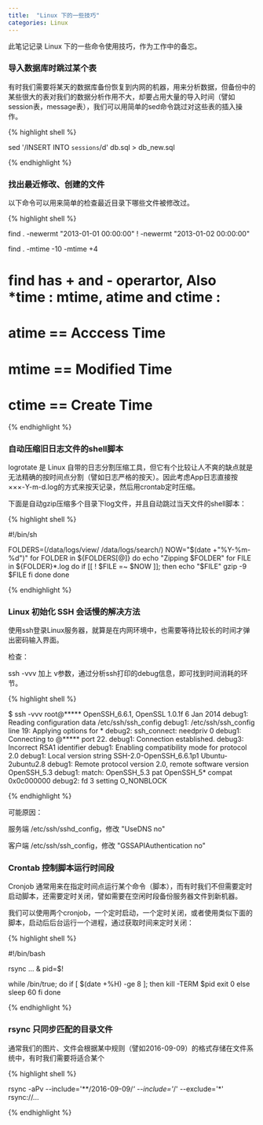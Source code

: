 ```yaml
---
title:  "Linux 下的一些技巧"
categories: Linux
---
```


此笔记记录 Linux 下的一些命令使用技巧，作为工作中的备忘。


### 导入数据库时跳过某个表

有时我们需要将某天的数据库备份恢复到内网的机器，用来分析数据，但备份中的某些很大的表对我们的数据分析作用不大，却要占用大量的导入时间（譬如session表，message表），我们可以用简单的sed命令跳过对这些表的插入操作。

{% highlight shell %}

sed '/INSERT INTO `sessions`/d' db.sql > db_new.sql

{% endhighlight %}

### 找出最近修改、创建的文件

以下命令可以用来简单的检查最近目录下哪些文件被修改过。

{% highlight shell %}

find . -newermt "2013-01-01 00:00:00" ! -newermt "2013-01-02 00:00:00"

find . -mtime -10 -mtime +4

# find has + and - operartor, Also *time : mtime, atime and ctime : 
# atime == Acccess Time 
# mtime == Modified Time 
# ctime == Create Time

{% endhighlight %}

### 自动压缩旧日志文件的shell脚本

logrotate 是 Linux 自带的日志分割压缩工具，但它有个比较让人不爽的缺点就是无法精确的按时间点分割（譬如日志严格的按天）。因此考虑App日志直接按 ×××-Y-m-d.log的方式来按天记录，然后用crontab定时压缩。

下面是自动gzip压缩多个目录下log文件，并且自动跳过当天文件的shell脚本：


{% highlight shell %}

#!/bin/sh

FOLDERS=(/data/logs/view/ /data/logs/search/)
NOW="$(date +"%Y-%m-%d")"
for FOLDER in ${FOLDERS[@]}
do
	echo "Zipping $FOLDER"
	for FILE in ${FOLDER}*.log
	do
		if [[ ! $FILE =~ $NOW ]]; then
			echo "$FILE"
			gzip -9 $FILE
		fi
	done
done


{% endhighlight %}

### Linux 初始化 SSH 会话慢的解决方法

使用ssh登录Linux服务器，就算是在内网环境中，也需要等待比较长的时间才弹出密码输入界面。

检查：

ssh -vvv 加上 v参数，通过分析ssh打印的debug信息，即可找到时间消耗的环节。

{% highlight shell %}

$ ssh -vvv root@*****
OpenSSH_6.6.1, OpenSSL 1.0.1f 6 Jan 2014
debug1: Reading configuration data /etc/ssh/ssh_config
debug1: /etc/ssh/ssh_config line 19: Applying options for *
debug2: ssh_connect: needpriv 0
debug1: Connecting to @***** port 22.
debug1: Connection established.
debug3: Incorrect RSA1 identifier
debug1: Enabling compatibility mode for protocol 2.0
debug1: Local version string SSH-2.0-OpenSSH_6.6.1p1 Ubuntu-2ubuntu2.8
debug1: Remote protocol version 2.0, remote software version OpenSSH_5.3
debug1: match: OpenSSH_5.3 pat OpenSSH_5* compat 0x0c000000
debug2: fd 3 setting O_NONBLOCK

{% endhighlight %}

可能原因：

服务端 /etc/ssh/sshd_config，修改 "UseDNS no"

客户端  /etc/ssh/ssh_config，修改 "GSSAPIAuthentication no"

### Crontab 控制脚本运行时间段

Cronjob 通常用来在指定时间点运行某个命令（脚本），而有时我们不但需要定时启动脚本，还需要定时关闭，譬如需要在空闲时段备份服务器文件到新机器。

我们可以使用两个cronjob，一个定时启动，一个定时关闭，或者使用类似下面的脚本，启动后后台运行一个进程，通过获取时间来定时关闭：


{% highlight shell %}

#!/bin/bash

rsync ... &
pid=$!

while /bin/true; do
  if [ $(date +%H) -ge 8 ]; then
    kill -TERM $pid
    exit 0
  else
    sleep 60
  fi
done

{% endhighlight %}

### rsync 只同步匹配的目录文件

通常我们的图片、文件会根据某中规则（譬如2016-09-09）的格式存储在文件系统中，有时我们需要将适合某个

{% highlight shell %}

rsync -aPv --include='**/2016-09-09/*' --include='*/' --exclude='*' rsync://...

{% endhighlight %}


